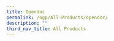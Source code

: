 ```yaml
---
title: Opendoc
permalink: /ogp/All-Products/opendoc/
description: ""
third_nav_title: All Products
---
```

